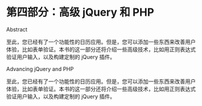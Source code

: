 # 第四部分：高级 jQuery 和 PHP

Abstract

至此，您已经有了一个功能性的日历应用。但是，您可以添加一些东西来改善用户体验，比如表单验证。本书的这一部分还将介绍一些高级技术，比如用正则表达式验证用户输入，以及构建定制的 jQuery 插件。

Advancing jQuery and PHP

至此，您已经有了一个功能性的日历应用。但是，您可以添加一些东西来改善用户体验，比如表单验证。本书的这一部分还将介绍一些高级技术，比如用正则表达式验证用户输入，以及构建定制的 jQuery 插件。